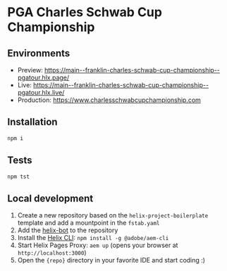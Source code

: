 # PGA Charles Schwab Cup Championship

## Environments
- Preview: https://main--franklin-charles-schwab-cup-championship--pgatour.hlx.page/
- Live: https://main--franklin-charles-schwab-cup-championship--pgatour.hlx.live/
- Production: https://www.charlesschwabcupchampionship.com

## Installation

```sh
npm i
```

## Tests

```sh
npm tst
```

## Local development

1. Create a new repository based on the `helix-project-boilerplate` template and add a mountpoint in the `fstab.yaml`
1. Add the [helix-bot](https://github.com/apps/helix-bot) to the repository
1. Install the [Helix CLI](https://github.com/adobe/helix-cli): `npm install -g @adobe/aem-cli`
1. Start Helix Pages Proxy: `aem up` (opens your browser at `http://localhost:3000`)
1. Open the `{repo}` directory in your favorite IDE and start coding :)
